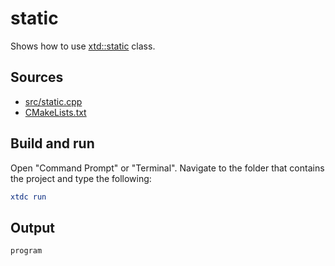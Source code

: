 # static

Shows how to use [xtd::static](https://gammasoft71.github.io/xtd/reference_guides/latest/static_8h.html) class.

## Sources

* [src/static.cpp](src/static.cpp)
* [CMakeLists.txt](CMakeLists.txt)

## Build and run

Open "Command Prompt" or "Terminal". Navigate to the folder that contains the project and type the following:

```cmake
xtdc run
```

## Output

```
program
```
